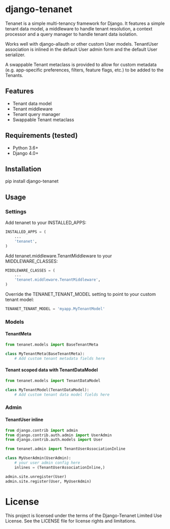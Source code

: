 django-tenanet
=======

Tenanet is a simple multi-tenancy framework for Django.
It features a simple tenant data model, a middleware to handle tenant 
resolution, a context processor and a query manager to handle tenant data 
isolation.

Works well with django-allauth or other custom User models. TenantUser 
association is inlined in the default User admin form and the default User 
serializer.

A swappable Tenant metaclass is provided to allow for custom metadata 
(e.g. app-specific preferences, filters, feature flags, etc.) to be added to 
the Tenants.

## Features
* Tenant data model
* Tenant middleware
* Tenant query manager
* Swappable Tenant metaclass

## Requirements (tested)
* Python 3.6+
* Django 4.0+

## Installation
pip install django-tenanet

## Usage
### Settings
Add tenanet to your INSTALLED_APPS:
```python
INSTALLED_APPS = (
    ...
    'tenanet',
)
```
Add tenanet.middleware.TenantMiddleware to your MIDDLEWARE_CLASSES:
```python
MIDDLEWARE_CLASSES = (
    ...
    'tenanet.middleware.TenantMiddleware',
)
```
Override the TENANET_TENANT_MODEL setting to point to your custom tenant model:
```python
TENANET_TENANT_MODEL = 'myapp.MyTenantModel'
```
### Models
#### TenantMeta
```python
from tenanet.models import BaseTenantMeta

class MyTenantMeta(BaseTenantMeta):
    # Add custom tenant metadata fields here
```
#### Tenant scoped data with TenantDataModel
```python
from tenanet.models import TenantDataModel

class MyTenantModel(TenantDataModel):
    # Add custom tenant data model fields here
```
### Admin
#### TenantUser inline
```python
from django.contrib import admin
from django.contrib.auth.admin import UserAdmin
from django.contrib.auth.models import User

from tenanet.admin import TenantUserAssociationInline

class MyUserAdmin(UserAdmin):
    # your user admin config here
    inlines = (TenantUserAssociationInline,)

admin.site.unregister(User)
admin.site.register(User, MyUserAdmin)
```

# License
This project is licensed under the terms of the Django-Tenanet Limited Use License.
See the LICENSE file for license rights and limitations.
